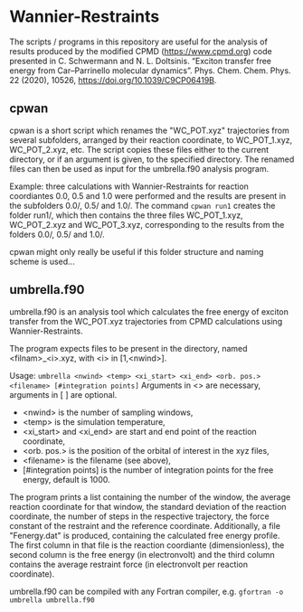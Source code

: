 # Wannier-Restraints
The scripts / programs in this repository are useful for the analysis of results produced by the modified CPMD (https://www.cpmd.org) code presented in
C. Schwermann and N. L. Doltsinis. “Exciton transfer free energy from Car–Parrinello molecular dynamics”. Phys. Chem. Chem. Phys. 22 (2020), 10526, https://doi.org/10.1039/C9CP06419B.

## cpwan
cpwan is a short script which renames the "WC_POT.xyz" trajectories from several subfolders, arranged by their reaction coordinate, to WC_POT_1.xyz, WC_POT_2.xyz, etc. The script copies these files either to the current directory, or if an argument is given, to the specified directory. The renamed files can then be used as input for the umbrella.f90 analysis program.

Example: three calculations with Wannier-Restraints for reaction coordiantes 0.0, 0.5 and 1.0 were performed and the results are present in the subfolders 0.0/, 0.5/ and 1.0/. The command 
    `cpwan run1`
creates the folder run1/, which then contains the three files WC_POT_1.xyz, WC_POT_2.xyz and WC_POT_3.xyz, corresponding to the results from the folders 0.0/, 0.5/ and 1.0/.

cpwan might only really be useful if this folder structure and naming scheme is used...

## umbrella.f90
umbrella.f90 is an analysis tool which calculates the free energy of exciton transfer from the WC_POT.xyz trajectories from CPMD calculations using Wannier-Restraints.

The program expects <nwind> files to be present in the directory, named &lt;filnam>_&lt;i>.xyz, with &lt;i> in [1,&lt;nwind>].

Usage:
    `umbrella <nwind> <temp> <xi_start> <xi_end> <orb. pos.> <filename> [#integration points]`
Arguments in <> are necessary, arguments in [ ] are optional.
* &lt;nwind> is the number of sampling windows,
* &lt;temp> is the simulation temperature,
* &lt;xi_start> and &lt;xi_end> are start and end point of the reaction coordinate,
* &lt;orb. pos.> is the position of the orbital of interest in the xyz files, 
* &lt;filename> is the filename (see above),
* [#integration points] is the number of integration points for the free energy, default is 1000.

The program prints a list containing the number of the window, the average reaction coordinate for that window, the standard deviation of the reaction coordinate, the number of steps in the respective trajectory, the force constant of the restraint and the reference coordinate. Additionally, a file "Fenergy.dat" is produced, containing the calculated free energy profile. The first column in that file is the reaction coordiante (dimensionless), the second column is the free energy (in electronvolt) and the third column contains the average restraint force (in electronvolt per reaction coordinate).

umbrella.f90 can be compiled with any Fortran  compiler, e.g.
    `gfortran -o umbrella umbrella.f90`
